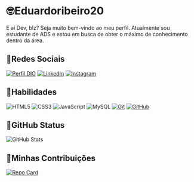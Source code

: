 # 🤓Eduardoribeiro20
E aí Dev, blz? Seja muito bem-vindo ao meu perfil. Atualmente sou estudante de ADS e estou em busca de obter o máximo de conhecimento dentro da área.

## 📶Redes Sociais
[![Perfil DIO](https://img.shields.io/badge/-Meu%20Perfil%20na%20DIO-30A3DC?style=for-the-badge)](https://www.dio.me/users/eduzinribeiro4/)
[![LinkedIn](https://img.shields.io/badge/LinkedIn-FFF?style=for-the-badge&logo=linkedin&logoColor=0E76A8)](https://www.linkedin.com/in/eduardo-ribeiro-253327276/)
[![Instagram](https://img.shields.io/badge/Instagram-black?style=for-the-badge&logo=instagram&logoColor=white)](https://www.instagram.com/edumodelooficial/)


## 🧠Habilidades
![HTML5](https://img.shields.io/badge/HTML5-white?style=for-the-badge&logo=html5) ![CSS3](https://img.shields.io/badge/CSS3-white?style=for-the-badge&logo=css3&logoColor=blue) ![JavaScript](https://img.shields.io/badge/JavaScript-000?style=for-the-badge&logo=javascript) ![MySQL](https://img.shields.io/badge/MySQL-000?style=for-the-badge&logo=mysql&logoColor=005C84) [![Git](https://img.shields.io/badge/Git-000?style=for-the-badge&logo=git&logoColor=white)](https://git-scm.com/doc)
[![GitHub](https://img.shields.io/badge/GitHub-000?style=for-the-badge&logo=github&logoColor=purple)](https://docs.github.com/)

## 🥷GitHub Status

![GitHub Stats](https://github-readme-stats.vercel.app/api?username=Eduardoribeiro20&theme=transparent&bg_color=white&border_color=30A3DC&show_icons=true&icon_color=30A3DC&title_color=E94D5F&text_color=black&hide_title=true ) 

## 💫Minhas Contribuições
[![Repo Card](https://github-readme-stats.vercel.app/api/pin/?username=Eduardoribeiro20&repo=dio-lab-open-source&bg_color=CCCCFF&border_color=30A3DC&show_icons=true&icon_color=FFFFFF&title_color=3399FF&text_color=000)](https://github.com/Eduardoribeiro20/dio-lab-open-source)
